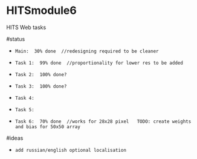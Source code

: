 # HITSmodule6
HITS Web tasks

#status
-     Main:  30% done  //redesigning required to be cleaner
-     Task 1:  99% done  //proportionality for lower res to be added
-     Task 2:  100% done?
-     Task 3:  100% done?
-     Task 4:
-     Task 5:
-     Task 6:  70% done  //works for 28x28 pixel   TODO: create weights and bias for 50x50 array

#ideas
-     add russian/english optional localisation
